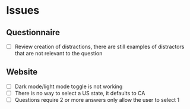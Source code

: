 # Issues

## Questionnaire

- [ ] Review creation of distractions, there are still examples of distractors that are not relevant to the question

## Website

- [ ] Dark mode/light mode toggle is not working
- [ ] There is no way to select a US state, it defaults to CA
- [ ] Questions require 2 or more answers only allow the user to select 1
